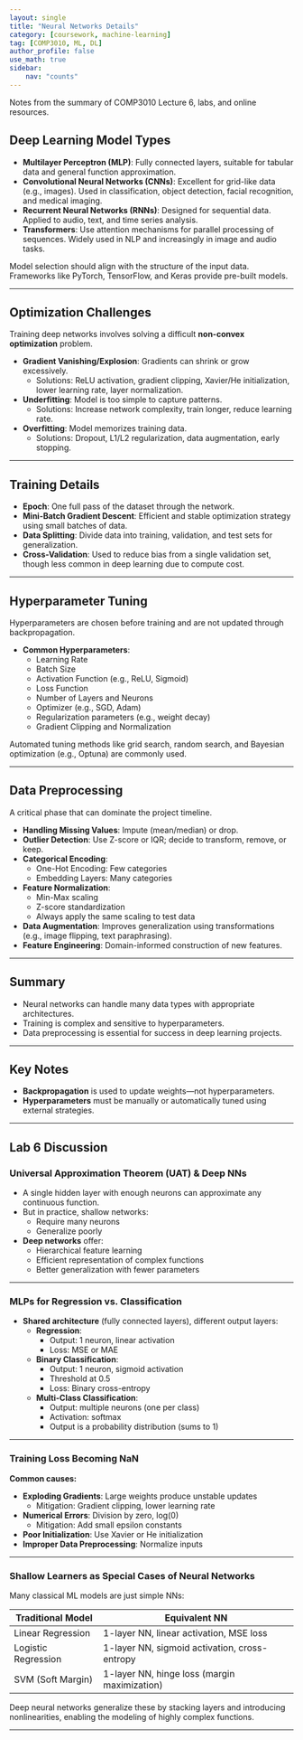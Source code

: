 ```yaml
---
layout: single
title: "Neural Networks Details"
category: [coursework, machine-learning]
tag: [COMP3010, ML, DL]
author_profile: false
use_math: true
sidebar:
    nav: "counts"
---
```


Notes from the summary of COMP3010 Lecture 6, labs, and online resources.

## Deep Learning Model Types

- **Multilayer Perceptron (MLP)**: Fully connected layers, suitable for tabular data and general function approximation.
- **Convolutional Neural Networks (CNNs)**: Excellent for grid-like data (e.g., images). Used in classification, object detection, facial recognition, and medical imaging.
- **Recurrent Neural Networks (RNNs)**: Designed for sequential data. Applied to audio, text, and time series analysis.
- **Transformers**: Use attention mechanisms for parallel processing of sequences. Widely used in NLP and increasingly in image and audio tasks.

Model selection should align with the structure of the input data. Frameworks like PyTorch, TensorFlow, and Keras provide pre-built models.

---

## Optimization Challenges

Training deep networks involves solving a difficult **non-convex optimization** problem.

- **Gradient Vanishing/Explosion**: Gradients can shrink or grow excessively.
  - Solutions: ReLU activation, gradient clipping, Xavier/He initialization, lower learning rate, layer normalization.
- **Underfitting**: Model is too simple to capture patterns.
  - Solutions: Increase network complexity, train longer, reduce learning rate.
- **Overfitting**: Model memorizes training data.
  - Solutions: Dropout, L1/L2 regularization, data augmentation, early stopping.

---

## Training Details

- **Epoch**: One full pass of the dataset through the network.
- **Mini-Batch Gradient Descent**: Efficient and stable optimization strategy using small batches of data.
- **Data Splitting**: Divide data into training, validation, and test sets for generalization.
- **Cross-Validation**: Used to reduce bias from a single validation set, though less common in deep learning due to compute cost.

---

## Hyperparameter Tuning

Hyperparameters are chosen before training and are not updated through backpropagation.

- **Common Hyperparameters**:
  - Learning Rate
  - Batch Size
  - Activation Function (e.g., ReLU, Sigmoid)
  - Loss Function
  - Number of Layers and Neurons
  - Optimizer (e.g., SGD, Adam)
  - Regularization parameters (e.g., weight decay)
  - Gradient Clipping and Normalization

Automated tuning methods like grid search, random search, and Bayesian optimization (e.g., Optuna) are commonly used.

---

## Data Preprocessing

A critical phase that can dominate the project timeline.

- **Handling Missing Values**: Impute (mean/median) or drop.
- **Outlier Detection**: Use Z-score or IQR; decide to transform, remove, or keep.
- **Categorical Encoding**:
  - One-Hot Encoding: Few categories
  - Embedding Layers: Many categories
- **Feature Normalization**:
  - Min-Max scaling
  - Z-score standardization
  - Always apply the same scaling to test data
- **Data Augmentation**: Improves generalization using transformations (e.g., image flipping, text paraphrasing).
- **Feature Engineering**: Domain-informed construction of new features.

---

## Summary

- Neural networks can handle many data types with appropriate architectures.
- Training is complex and sensitive to hyperparameters.
- Data preprocessing is essential for success in deep learning projects.

---

## Key Notes

- **Backpropagation** is used to update weights—not hyperparameters.
- **Hyperparameters** must be manually or automatically tuned using external strategies.

---

## Lab 6 Discussion

### Universal Approximation Theorem (UAT) & Deep NNs

- A single hidden layer with enough neurons can approximate any continuous function.
- But in practice, shallow networks:
  - Require many neurons
  - Generalize poorly
- **Deep networks** offer:
  - Hierarchical feature learning
  - Efficient representation of complex functions
  - Better generalization with fewer parameters

---

### MLPs for Regression vs. Classification

- **Shared architecture** (fully connected layers), different output layers:
  - **Regression**:
    - Output: 1 neuron, linear activation
    - Loss: MSE or MAE
  - **Binary Classification**:
    - Output: 1 neuron, sigmoid activation
    - Threshold at 0.5
    - Loss: Binary cross-entropy
  - **Multi-Class Classification**:
    - Output: multiple neurons (one per class)
    - Activation: softmax
    - Output is a probability distribution (sums to 1)

---

### Training Loss Becoming NaN

**Common causes:**

- **Exploding Gradients**: Large weights produce unstable updates
  - Mitigation: Gradient clipping, lower learning rate
- **Numerical Errors**: Division by zero, log(0)
  - Mitigation: Add small epsilon constants
- **Poor Initialization**: Use Xavier or He initialization
- **Improper Data Preprocessing**: Normalize inputs

---

### Shallow Learners as Special Cases of Neural Networks

Many classical ML models are just simple NNs:

| Traditional Model     | Equivalent NN                             |
|------------------------|--------------------------------------------|
| Linear Regression     | 1-layer NN, linear activation, MSE loss    |
| Logistic Regression   | 1-layer NN, sigmoid activation, cross-entropy |
| SVM (Soft Margin)     | 1-layer NN, hinge loss (margin maximization) |

Deep neural networks generalize these by stacking layers and introducing nonlinearities, enabling the modeling of highly complex functions.

---